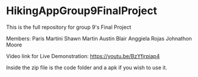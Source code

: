 # HikingAppGroup9FinalProject
This is the full repository for group 9's Final Project

Members:
Paris Martini
Shawn Martin
Austin Blair
Anggiela Rojas
Johnathon Moore

Video link for Live Demonstration: https://youtu.be/BzYfjrpiap4

Inside the zip file is the code folder and a apk if you wish to use it.
